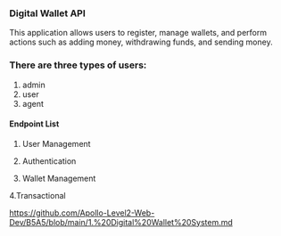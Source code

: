 ### Digital Wallet API

This application allows users to register, manage wallets, and perform actions such as adding money, withdrawing funds, and sending money.

### There are three types of users:

1. admin
2. user
3. agent

#### Endpoint List

1. User Management

2. Authentication

3. Wallet Management

4.Transactional 

https://github.com/Apollo-Level2-Web-Dev/B5A5/blob/main/1.%20Digital%20Wallet%20System.md